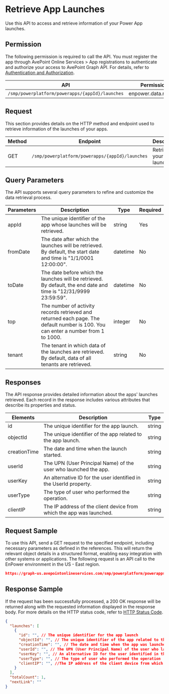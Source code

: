# Retrieve App Launches

Use this API to access and retrieve information of your Power App launches.

## Permission

The following permission is required to call the API.
You must register the app through AvePoint Online Services > App registrations to authenticate and authorize your access to AvePoint Graph API.
For details, refer to [Authentication and Authorization](https://learn.avepoint.com/docs/Use-AvePoint-Graph-API.html#authentication-and-authorization).

| API   | Permission |
|-------------------|---------------|
|`/smp/powerplatform/powerapps/{appId}/launches` | enpower.data.read.all | 

## Request

This section provides details on the HTTP method and endpoint used to retrieve information of the launches of your apps.

| Method | Endpoint | Description | 
|--- | --- | --- |
| GET | `/smp/powerplatform/powerapps/{appId}/launches` | Retrieves your apps launches | 

## Query Parameters

The API supports several query parameters to refine and customize the data retrieval process.

| Parameters | Description | Type | Required |
|--- | --- | --- | --- |
|appId | The unique identifier of the app whose launches will be retrieved. | string | Yes |
|fromDate | The date after which the launches will be retrieved. By default, the start date and time is "1/1/0001 12:00:00". | datetime | No |
|toDate | The date before which the launches will be retrieved. By default, the end date and time is "12/31/9999 23:59:59". | datetime | No |
| top | The number of activity records retrieved and returned each page. The default number is 100. You can enter a number from 1 to 1000. | integer | No |
| tenant | The tenant in which data of the launches are retrieved. By default, data of all tenants are retrieved. | string | No |

## Responses

The API response provides detailed information about the apps' launches retrieved. Each record in the response includes various attributes that describe its properties and status.

| Elements      | Description                                                  | Type   |
|---------------|--------------------------------------------------------------|--------|
| id            | The unique identifier for the app launch.                   | string |
| objectId      | The unique identifier of the app related to the app launch. | string |
| creationTime  | The date and time when the launch started.                  | string |
| userId        | The UPN (User Principal Name) of the user who launched the app. | string |
| userKey       | An alternative ID for the user identified in the UserId property. | string |
| userType      | The type of user who performed the operation.                | string |
| clientIP      | The IP address of the client device from which the app was launched. | string |

## Request Sample

To use this API, send a GET request to the specified endpoint, including necessary parameters as defined in the references. This will return the relevant object details in a structured format, enabling easy integration with other systems or applications. The following request is an API call to the EnPower environment in the US - East region.

```json
https://graph-us.avepointonlineservices.com/smp/powerplatform/powerapps/8A40E648-FD97-4FBA-****-66AD1A8BE89A/launches
```
## Response Sample

If the request has been successfully processed, a 200 OK response will be returned along with the requested information displayed in the response body. For more details on the HTTP status code, refer to [HTTP Status Code](https://learn.avepoint.com/docs/Use-AvePoint-Graph-API.html#http-status-code).

```json
{
  "launches": [
    {
      "id": "", // The unique identifier for the app launch
      "objectId": "", // The unique identifier of the app related to the launch
      "creationTime": "", // The date and time when the app was launched
      "userId": "", // The UPN (User Principal Name) of the user who launched the app
      "userKey": "", // An alternative ID for the user identified in the UserId property
      "userType": "", // The type of user who performed the operation
      "clientIP": "", //The IP address of the client device from which the app was launched
    }
  ],
  "totalCount": 1,
  "nextLink": ""
}
